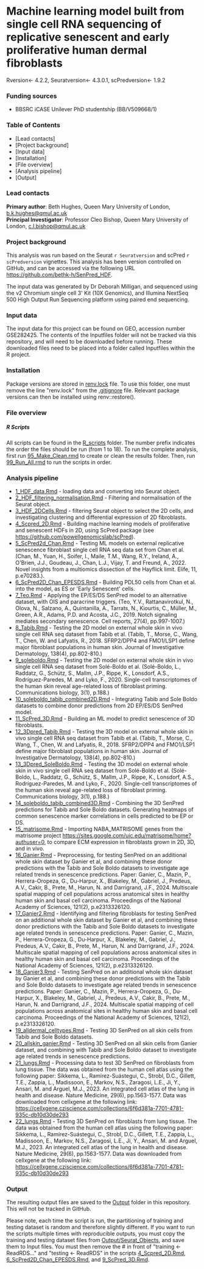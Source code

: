# Machine learning model built from single cell RNA sequencing of replicative senescent and early proliferative human dermal fibroblasts

Rversion<- 4.2.2, Seuratversion<- 4.3.0.1, scPredversion<- 1.9.2

### Funding sources
- BBSRC iCASE Unilever PhD studentship (BB/V509668/1)

### Table of Contents
* [Lead contacts] 
* [Project background] 
* [Input data] 
* [Installation]
* [File overview]
* [Analysis pipeline]
* [Output] 


### Lead contacts
**Primary author**: Beth Hughes, Queen Mary University of London, [b.k.hughes\@qmul.ac.uk](mailto:b.k.hughes@qmul.ac.uk)  
**Principal Investigator**: Professor Cleo Bishop, Queen Mary University of London,  [c.l.bishop\@qmul.ac.uk](mailto:c.l.bishop@qmul.ac.uk)  

### Project background
This analysis was run based on the Seurat `r Seuratversion` and scPred `r scPredversion` vignettes. This analysis has been version controlled on GitHub, and can be accessed via the following URL <https://github.com/bethk-h/SenPred_HDF>. 

The input data was generated by Dr Deborah Milligan, and sequenced using the v2 Chromium single cell 3' Kit (10X Genomics), and Illumina NextSeq 500 High Output Run Sequencing platform using paired end sequencing.  

### Input data

The input data for this project can be found on GEO, accession number GSE282425. The contents of the Inputfiles folder will not be tracked via this repository, and will need to be downloaded before running. These downloaded files need to be placed into a folder called Inputfiles within the R project.


### Installation

Package versions are stored in [renv.lock](renv.lock) file. To use this folder, one must remove the line "renv.lock" from the [.gitignore](.gitignore) file. Relevant package versions can then be installed using renv::restore(). 


### File overview
##### R Scripts
All scripts can be found in the [R_scripts](R_scripts) folder. The number prefix indicates the order the files should be run (from 1 to 18). To run the complete analysis, first run [95_Make_Clean.rmd]() to create or clean the results folder. Then, run [99_Run_All.rmd]() to run the scripts in order.

### Analysis pipeline
* [1_HDF_data.Rmd](R_scripts/1_HDF_data.Rmd) - loading data and converting into Seurat object.
* [2_HDF_filtering_normalisation.Rmd](R_scripts/2_HDF_filtering_normalisation.Rmd) - Filtering and normalisation of the Seurat object.
* [3_HDF_2DCells.Rmd](R_scripts/3_HDF_2DCells.Rmd) - filtering Seurat object to select the 2D cells, and investigating clustering and differential expression of 2D fibroblasts.
* [4_Scpred_2D.Rmd](R_scripts/4_Scpred_2D.Rmd) - Building machine learning models of proliferative and senescent HDFs in 2D, using ScPred package (see https://github.com/powellgenomicslab/scPred).
* [5_ScPred2d_Chan.Rmd](R_scripts/5_ScPred2d_Chan.Rmd) - Testing ML models on external replicative senescence fibroblast single cell RNA seq data set from Chan et al. (Chan, M., Yuan, H., Soifer, I., Maile, T.M., Wang, R.Y., Ireland, A., O'Brien, J.J., Goudeau, J., Chan, L.J., Vijay, T. and Freund, A., 2022. Novel insights from a multiomics dissection of the Hayflick limit. Elife, 11, p.e70283.).
* [6_ScPred2D_Chan_EPESDS.Rmd](R_scripts/6_ScPred2D_Chan_EPESDS.Rmd) - Building PDL50 cells from Chan et al. into the model, as ES or 'Early Senescent' cells.
* [7_Teo.Rmd](R_scripts/7_Teo.Rmd) - Applying the EP/ES/DS SenPred model to an alternative dataset, with OIS and paracrine triggers. (Teo, Y.V., Rattanavirotkul, N., Olova, N., Salzano, A., Quintanilla, A., Tarrats, N., Kiourtis, C., Müller, M., Green, A.R., Adams, P.D. and Acosta, J.C., 2019. Notch signaling mediates secondary senescence. Cell reports, 27(4), pp.997-1007.)
* [8_Tabib.Rmd](R_scripts/8_Tabib.Rmd) - Testing the 2D model on external whole skin in vivo single cell RNA seq dataset from Tabib et al. (Tabib, T., Morse, C., Wang, T., Chen, W. and Lafyatis, R., 2018. SFRP2/DPP4 and FMO1/LSP1 define major fibroblast populations in human skin. Journal of Investigative Dermatology, 138(4), pp.802-810.)
* [9_soleboldo.Rmd](R_scripts/9_soleboldo.Rmd) - Testing the 2D model on external whole skin in vivo single cell RNA seq dataset from Solé-Boldo et al. (Solé-Boldo, L., Raddatz, G., Schütz, S., Mallm, J.P., Rippe, K., Lonsdorf, A.S., Rodríguez-Paredes, M. and Lyko, F., 2020. Single-cell transcriptomes of the human skin reveal age-related loss of fibroblast priming. Communications biology, 3(1), p.188.)
* [10_soleboldo_tabib_combined2D.Rmd](R_scripts/10_soleboldo_tabib_combined2D.Rmd) - Integrating Tabib and Sole Boldo datasets to combine donor predictions from 2D EP/ES/DS SenPred model.
* [11_ScPred_3D.Rmd](R_scripts/11_ScPred_3D.rmd) - Building an ML model to predict senescence of 3D fibroblasts.
* [12_3Dpred_Tabib.Rmd](R_scripts/12_3Dpred_Tabib.Rmd) - Testing the 3D model on external whole skin in vivo single cell RNA seq dataset from Tabib et al. (Tabib, T., Morse, C., Wang, T., Chen, W. and Lafyatis, R., 2018. SFRP2/DPP4 and FMO1/LSP1 define major fibroblast populations in human skin. Journal of Investigative Dermatology, 138(4), pp.802-810.)
* [13_3Dpred_SoleBoldo.Rmd](R_scripts/13_3Dpred_SoleBoldo.Rmd) - Testing the 3D model on external whole skin in vivo single cell RNA seq dataset from Solé-Boldo et al. (Solé-Boldo, L., Raddatz, G., Schütz, S., Mallm, J.P., Rippe, K., Lonsdorf, A.S., Rodríguez-Paredes, M. and Lyko, F., 2020. Single-cell transcriptomes of the human skin reveal age-related loss of fibroblast priming. Communications biology, 3(1), p.188.)
* [14_soleboldo_tabib_combined3D.Rmd](R_scripts/14_soleboldo_tabib_combined3D.Rmd) - Combining the 3D SenPred predictions for Tabib and Sole Boldo datasets. Generating heatmaps of common senescence marker correlations in cells predicted to be EP or DS.
* [15_matrisome.Rmd](R_scripts/15_matrisome.Rmd) - Importing NABA_MATRISOME genes from the matrisome project https://sites.google.com/uic.edu/matrisome/home?authuser=0, to compare ECM expression in fibroblasts grown in 2D, 3D, and in vivo.
* [16_Ganier.Rmd](R_scripts/16_Ganier.Rmd) - Preprocessing, for testing SenPred on an additional whole skin dataset by Ganier et al, and combining these donor predictions with the Tabib and Sole Boldo datasets to investigate age related trends in senescence predictions. Paper: Ganier, C., Mazin, P., Herrera-Oropeza, G., Du-Harpur, X., Blakeley, M., Gabriel, J., Predeus, A.V., Cakir, B., Prete, M., Harun, N. and Darrigrand, J.F., 2024. Multiscale spatial mapping of cell populations across anatomical sites in healthy human skin and basal cell carcinoma. Proceedings of the National Academy of Sciences, 121(2), p.e2313326120.
* [17_Ganier2.Rmd](R_scripts/17_Ganier2.Rmd) - Identifying and filtering fibroblasts for testing SenPred on an additional whole skin dataset by Ganier et al, and combining these donor predictions with the Tabib and Sole Boldo datasets to investigate age related trends in senescence predictions. Paper: Ganier, C., Mazin, P., Herrera-Oropeza, G., Du-Harpur, X., Blakeley, M., Gabriel, J., Predeus, A.V., Cakir, B., Prete, M., Harun, N. and Darrigrand, J.F., 2024. Multiscale spatial mapping of cell populations across anatomical sites in healthy human skin and basal cell carcinoma. Proceedings of the National Academy of Sciences, 121(2), p.e2313326120.
* [18_Ganier3.Rmd](R_scripts/18_Ganier3.Rmd) - Testing SenPred on an additional whole skin dataset by Ganier et al, and combining these donor predictions with the Tabib and Sole Boldo datasets to investigate age related trends in senescence predictions. Paper: Ganier, C., Mazin, P., Herrera-Oropeza, G., Du-Harpur, X., Blakeley, M., Gabriel, J., Predeus, A.V., Cakir, B., Prete, M., Harun, N. and Darrigrand, J.F., 2024. Multiscale spatial mapping of cell populations across anatomical sites in healthy human skin and basal cell carcinoma. Proceedings of the National Academy of Sciences, 121(2), p.e2313326120.
* [19_alldermal_celltypes.Rmd](R_scripts/19_alldermal_celltypes.Rmd) - Testing 3D SenPred on all skin cells from Tabib and Sole Boldo datasets.
* [20_allskin_ganier.Rmd](R_scripts/20_allskin_ganier.Rmd) - Testing 3D SenPred on all skin cells from Ganier dataset, and combining with Tabib and Sole Boldo dataset to investigate age related trends in senescence predictions.
* [21_lungs.Rmd](R_scripts/21_lungs.Rmd) - Processing data to test 3D SenPred on fibroblasts from lung tissue. The data was obtained from the human cell atlas using the following paper: Sikkema, L., Ramírez-Suástegui, C., Strobl, D.C., Gillett, T.E., Zappia, L., Madissoon, E., Markov, N.S., Zaragosi, L.E., Ji, Y., Ansari, M. and Arguel, M.J., 2023. An integrated cell atlas of the lung in health and disease. Nature Medicine, 29(6), pp.1563-1577.
Data was downloaded from cellxgene at the following link:
https://cellxgene.cziscience.com/collections/6f6d381a-7701-4781-935c-db10d30de293
* [22_lungs.Rmd](R_scripts/22_lungs.Rmd) - Testing 3D SenPred on fibroblasts from lung tissue. The data was obtained from the human cell atlas using the following paper: Sikkema, L., Ramírez-Suástegui, C., Strobl, D.C., Gillett, T.E., Zappia, L., Madissoon, E., Markov, N.S., Zaragosi, L.E., Ji, Y., Ansari, M. and Arguel, M.J., 2023. An integrated cell atlas of the lung in health and disease. Nature Medicine, 29(6), pp.1563-1577.
Data was downloaded from cellxgene at the following link:
https://cellxgene.cziscience.com/collections/6f6d381a-7701-4781-935c-db10d30de293

### Output
The resulting output files are saved to the [Output](Output) folder in this repository. This will not be tracked in GitHub. 

Please note, each time the script is run, the partitioning of training and testing dataset is random and therefore slightly different. If you want to run the scripts multiple times with reproducible outputs, you must copy the training and testing dataset files from [Output/Seurat_Objects](Output/Seurat_Objects), and save them to Input files. You must then remove the # in front of "training <- ReadRDS..." and "testing <- ReadRDS" in the scripts [4_Scpred_2D.Rmd](R_scripts/4_Scpred_2D.Rmd), [6_ScPred2D_Chan_EPESDS.Rmd](R_scripts/6_ScPred2D_Chan_EPESDS.Rmd), and [9_ScPred_3D.Rmd](R_scripts/9_ScPred_3D.rmd).
 
